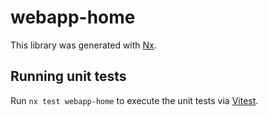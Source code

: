 # webapp-home

This library was generated with [Nx](https://nx.dev).

## Running unit tests

Run `nx test webapp-home` to execute the unit tests via [Vitest](https://vitest.dev/).
